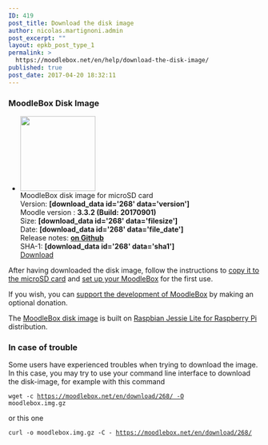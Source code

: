 ```yaml
---
ID: 419
post_title: Download the disk image
author: nicolas.martignoni.admin
post_excerpt: ""
layout: epkb_post_type_1
permalink: >
  https://moodlebox.net/en/help/download-the-disk-image/
published: true
post_date: 2017-04-20 18:32:11
---
```

<h3>MoodleBox Disk Image</h3>
<ul class="downloads">
 	<li>
<div class="image-icon"><a class="piwik_download" href="[download_data id='268' data='download_link']"><img class="alignnone wp-image-329 size-full" src="https://moodlebox.net/en/wp-content/uploads/sites/3/2017/01/MoodleBox-SD-150x150-orange.png" width="150" height="150" /></a></div>
<div class="image-info">
<div class="image-description">MoodleBox disk image for microSD card</div>
<div class="image-details">Version: <strong>[download_data id='268' data='version']</strong></div>
<div class="image-details">Moodle version : <strong>3.3.2 (Build: 20170901)</strong></div>
<div class="image-details">Size: <strong>[download_data id='268' data='filesize']</strong></div>
<div class="image-details">Date: <strong>[download_data id='268' data='file_date']</strong></div>
<div class="image-details">Release notes: <strong><a href="https://github.com/martignoni/make-moodlebox/blob/master/CHANGELOG.md" target="_blank" rel="noopener noreferrer">on Github</a></strong></div>
<div class="image-details sha1">SHA-1: <strong>[download_data id='268' data='sha1']</strong></div>
<div class="image-download-links"><a class="btn dl-zip piwik_download" href="[download_data id='268' data='download_link']">Download</a></div>
</div></li>
</ul>
After having downloaded the disk image, follow the instructions to <a href="https://moodlebox.net/en/help/copy-the-disk-image-on-a-sd-card/">copy it to the microSD card</a> and <a href="https://moodlebox.net/en/help/startup-shutdown-restart/">set up your MoodleBox</a> for the first use.

If you wish, you can <a href="https://moodlebox.net/en/give/">support the development of MoodleBox</a> by making an optional donation.

The <a class="piwik_download" href="https://moodlebox.net/en/download/268/">MoodleBox disk image</a> is built on <a href="https://www.raspberrypi.org/downloads/raspbian/" target="_blank" rel="noopener noreferrer">Raspbian Jessie Lite for Raspberry Pi</a> distribution.
<h3>In case of trouble</h3>
Some users have experienced troubles when trying to download the image. In this case, you may try to use your command line interface to download the disk-image, for example with this command

<code>wget -c https://moodlebox.net/en/download/268/ -O moodlebox.img.gz</code>

or this one

<code>curl -o moodlebox.img.gz -C - https://moodlebox.net/en/download/268/</code>